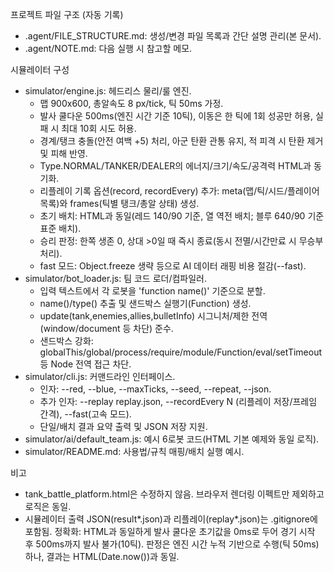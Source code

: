 프로젝트 파일 구조 (자동 기록)

- .agent/FILE_STRUCTURE.md: 생성/변경 파일 목록과 간단 설명 관리(본 문서).
- .agent/NOTE.md: 다음 실행 시 참고할 메모.

시뮬레이터 구성
- simulator/engine.js: 헤드리스 물리/룰 엔진.
  - 맵 900x600, 총알속도 8 px/tick, 틱 50ms 가정.
  - 발사 쿨다운 500ms(엔진 시간 기준 10틱), 이동은 한 틱에 1회 성공만 허용, 실패 시 최대 10회 시도 허용.
  - 경계/탱크 충돌(안전 여백 +5) 처리, 아군 탄환 관통 유지, 적 피격 시 탄환 제거 및 피해 반영.
  - Type.NORMAL/TANKER/DEALER의 에너지/크기/속도/공격력 HTML과 동기화.
  - 리플레이 기록 옵션(record, recordEvery) 추가: meta(맵/틱/시드/플레이어 목록)와 frames(틱별 탱크/총알 상태) 생성.
  - 초기 배치: HTML과 동일(레드 140/90 기준, 열 역전 배치; 블루 640/90 기준 표준 배치).
  - 승리 판정: 한쪽 생존 0, 상대 >0일 때 즉시 종료(동시 전멸/시간만료 시 무승부 처리).
  - fast 모드: Object.freeze 생략 등으로 AI 데이터 래핑 비용 절감(--fast).
- simulator/bot_loader.js: 팀 코드 로더/컴파일러.
  - 입력 텍스트에서 각 로봇을 'function name()' 기준으로 분할.
  - name()/type() 추출 및 샌드박스 실행기(Function) 생성.
  - update(tank,enemies,allies,bulletInfo) 시그니처/제한 전역(window/document 등 차단) 준수.
  - 샌드박스 강화: globalThis/global/process/require/module/Function/eval/setTimeout 등 Node 전역 접근 차단.
- simulator/cli.js: 커맨드라인 인터페이스.
  - 인자: --red, --blue, --maxTicks, --seed, --repeat, --json.
  - 추가 인자: --replay replay.json, --recordEvery N (리플레이 저장/프레임 간격), --fast(고속 모드).
  - 단일/배치 결과 요약 출력 및 JSON 저장 지원.
- simulator/ai/default_team.js: 예시 6로봇 코드(HTML 기본 예제와 동일 로직).
- simulator/README.md: 사용법/규칙 매핑/배치 실행 예시.

비고
- tank_battle_platform.html은 수정하지 않음. 브라우저 렌더링 이펙트만 제외하고 로직은 동일.
- 시뮬레이터 출력 JSON(result*.json)과 리플레이(replay*.json)는 .gitignore에 포함됨.
정확화: HTML과 동일하게 발사 쿨다운 초기값을 0ms로 두어 경기 시작 후 500ms까지 발사 불가(10틱). 판정은 엔진 시간 누적 기반으로 수행(틱 50ms)하나, 결과는 HTML(Date.now())과 동일.
